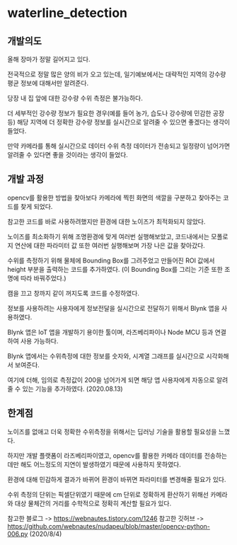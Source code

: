 # waterline_detection

## 개발의도

올해 장마가 정말 길어지고 있다. 

전국적으로 정말 많은 양의 비가 오고 있는데, 일기예보에서는 대략적인 지역의 강수량 평균 정보에 대해서만 알려준다.

당장 내 집 앞에 대한 강수량 수위 측정은 불가능하다.

더 세부적인 강수량 정보가 필요한 경우(예를 들어 농가, 습도나 강수량에 민감한 공장 등) 해당 지역에 더 정확한 강수량 정보를 실시간으로 알려줄 수 있으면 좋겠다는 생각이 들었다.

만약 카메라를 통해 실시간으로 데이터 수위 측정 데이터가 전송되고 일정량이 넘어가면 알려줄 수 있다면 좋을 것이라는 생각이 들었다.



## 개발 과정

opencv를 활용한 방법을 찾아보다 카메라에 찍힌 화면의 색깔을 구분하고 찾아주는 코드를 찾게 되었다. 

참고한 코드를 바로 사용하려했지만 환경에 대한 노이즈가 최적화되지 않았다. 

노이즈를 최소화하기 위해 조명환경에 맞게 여러번 실행해보았고, 코드내에서는 모폴로지 연산에 대한 파라미터 값 또한 여러번 실행해보며 가장 나은 값을 찾아갔다.

수위를 측정하기 위해 물체에 Bounding Box를 그려주었고 만들어진 ROI 값에서 height 부분을 출력하는 코드를 추가하였다. (이 Bounding Box를 그리는 기준 또한 조명에 따라 바꿔주었다.)

캠을 끄고 창까지 같이 꺼지도록 코드를 수정하였다.



정보를 사용하려는 사용자에게 정보전달을 실시간으로 전달하기 위해서 Blynk 앱을 사용하였다.

Blynk 앱은 IoT 앱을 개발하기 용이한 툴이며, 라즈베리파이나 Node MCU 등과 연결하여 사용 가능하다.

Blynk 앱에서는 수위측정에 대한 정보를 숫자와, 시계열 그래프를 실시간으로 시각화해서 보여준다.

여기에 더해, 임의로 측정값이 200을 넘어가게 되면 해당 앱 사용자에게 자동으로 알려줄 수 있는 기능을 추가하였다. (2020.08.13)


## 한계점

노이즈를 없애고 더욱 정확한 수위측정을 위해서는 딥러닝 기술을 활용할 필요성을 느꼈다.

하지만 개발 플랫폼이 라즈베리파이였고, opencv를 활용한 카메라 데이터를 전송하는데만 해도 어느정도의 지연이 발생하였기 때문에 사용하지 못하였다.

환경에 대해 민감하게 결과가 바뀌어 환경이 바뀌면 파라미터를 변경해줄 필요가 있다.

수위 측정의 단위는 픽셀단위였기 때문에 cm 단위로 정확하게 환산하기 위해선 카메라와 대상 물체간의 거리를 수학적으로 정확히 계산할 필요가 있다.



참고한 블로그 -> https://webnautes.tistory.com/1246 
참고한 깃허브 -> https://github.com/webnautes/nudapeu/blob/master/opencv-python-006.py  (2020/8/4)
